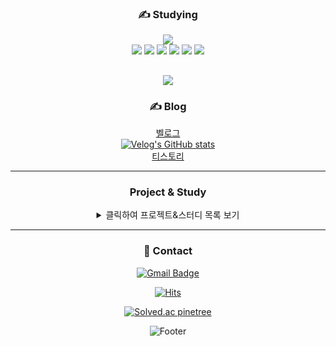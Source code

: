 

<!--
**pinetree2/pinetree2** is a ✨ _special_ ✨ repository because its `README.md` (this file) appears on your GitHub profile.

Here are some ideas to get you started:

- 🔭 I’m currently working on ...
- 🌱 I’m currently learning ...
- 👯 I’m looking to collaborate on ...
- 🤔 I’m looking for help with ...
- 💬 Ask me about ...
- 📫 How to reach me: ...
- 😄 Pronouns: ...
- ⚡ Fun fact: ...

-->

<div align="center">


### ✍️ Studying
<img src="https://github-readme-stats.vercel.app/api/top-langs/?username=pinetree2&layout=compact"><br>
 <img src="https://img.shields.io/badge/Python-3766AB?style=flat-square&logo=Python&logoColor=white"/> 
<img src="https://img.shields.io/badge/Aws-FFB71B?style=flat-square&logo=Amazon Aws&logoColor=white"/>
 <img src="https://img.shields.io/badge/Java-007396?style=flat-square&logo=Java&logoColor=white"/>
 <img src="https://img.shields.io/badge/Terraform-7B42BC?style=flat-square&logo=Terraform&logoColor=white"/>
 <img src="https://img.shields.io/badge/Docker-2496ED?style=flat-square&logo=Docker&logoColor=white"/>
 <img src="https://img.shields.io/badge/Kubernetes-326CE5?style=flat-square&logo=Kubernetes&logoColor=white"/>
 
 
![](./profile-3d-contrib/profile-green-animate.svg)
 ---



 ### ✍️ Blog
 [벨로그](https://velog.io/@pinetree2) <br>
 [![Velog's GitHub stats](https://velog-readme-stats.vercel.app/api?name=pinetree2)](https://velog.io/@pinetree2)<br>
 [티스토리](https://pinetree0308.tistory.com/)

 
 ---



 ### Project & Study

 <details>
  <summary>클릭하여 프로젝트&스터디 목록 보기</summary>

|프로젝트&스터디 제목 및 개요|개발 기간|참여인원 & 자신의 역할|기술스택|주요 개발 내용|비고|
|------|-----|-------|-----|------|---|
| 소켓 통신 프로젝트 | 2022-05-16~2022-06-14 | 5명, 백엔드 (DB관련 코드 작성) | Mysql, Java - 18 | 소켓통신을 기반으로 한 채팅프로그램 개발 | 교내 프로젝트 소켓통신 수업 (Java) (https://www.notion.so/Java-4da313064d544c208c76f190a6630a09?pvs=21)  |
| AWS & Terraform 스터디 + 아키텍처 설계 프로젝트 | 2022-9-01 ~ 2022-10-13 | 9명, 스터디원 | AWS, Terraform | AWS Case Study, 테라폼 강의 수강, AWS 서비스 아키텍처 설계 | [AWS & Terraform 스터디+ 프로젝트](https://www.notion.so/AWS-Terraform-6fdbf6b70a82437090ca69e5b2e10d9c?pvs=21)  |
| JpetStore 역공학  | 2022-11-24 ~ 2022-12-07 | 6명, 백엔드 ( 전체적인 동작 코드) | MyBatis, Java -11 | JpetStore 오픈소스 프로젝트 역공학 | [JpetStore역공학 (Java)](https://www.notion.so/JpetStore-Java-e28994cf3f994e9386d3bdd557c03aca?pvs=21)  |
| CI/CD 스터디 &프로젝트- 아재개그 슬랙봇 개발 | 2022-11-03 ~ 2022-12-29 | 6명, 스터디원  | Python, Docker, K8s, Github registry,Helm, ArgoCD | 간단한슬랙봇 개발후 CI/CD 배포 | [CI/CD 프로젝트](https://www.notion.so/CI-CD-22e06262f0614d298d2c3712e0c32fd0?pvs=21)  |
| CoDEV - 같이개발해요! 어플 개발 | 2023-01-06 ~ | 10명, 백엔드 | Spring Boot, Java - 11, MyBatis | 같이 개발할 사람을 찾는 용도의 어플 개발 | [CoDEV](https://www.notion.so/CoDEV-ec34ec35124e473eb97d2c018f787135?pvs=21)  |
| 클라우드 직무 부트캠프 (1) | 2022-01-08 ~ 2022-02-05 | 5명, 수강자 | aws,python flask, eks,k8s, openstack,Docker, | 클라우드 현직자에게 클라우드 직무관련 과제 제출 | [클라우드 직무 부트캠프 과제 수행(1)](https://www.notion.so/1-344621f3b4044936aafd109d0f3cdc43?pvs=21)  |
| 클라우드 직무 부트캠프 (2) | 2022-12-17~2023-01-21 | 8명, 수강자 | aws,eks,docker,k8s, efk stack,cloudwatch, slack, | 클라우드 현직자에게 클라우드 직무관련 과제 제출 | [클라우드 직무 부트캠프 과제 수행 (2)](https://www.notion.so/2-cc41cb1e55ba475dbf57f39c8eca597c?pvs=21)  |
| 쿠버네티스 인 액션 책 스터디 | 2023-01-18~2023-02-22 | 6명, 스터디원 | kubernetes | 방학기간동안 쿠버네티스 인 액션이라는 책을 주제로 스터디 진행함. 쿠버네티스에 관련된 여러 개념들을 배우며 예제와 간단한 실습을 통해 내용의 일부 익힘. | [쿠버네티스 인 액션 스터디](https://www.notion.so/8b71206555ce43f6a280af23781af30d?pvs=21)  |
| 공공기관의 민간 클라우드 도입 체계의 방향성 제언 | 2023-12-17~ 01-06 | 팀장, 클라우드 인프라 구축,발표자료 제작 | docker,kubernetes,aws | 공공부문의 민간 클라우드 도입에 대한 정부의 발표와 정책들에 대한 자료를 조사하고 그것을 바탕으로 클라우드 네이티브의 필요성과 중요성에 관해 탐구하였다. 본 프로젝트는 공공부문의 클라우드 도입현황과 클라우드 네이티브라는 필요성을 시사하였고, 중심 기술인 컨테이너 서비스 빌드와 배포방법을 실제로 도커와 쿠버네티스를 이용하여 구축하여 탐구를 실행하였다. | [동계 계절학기 캡스톤 - 공공기관의 민간 클라우드 도입 체계의 방향성 제언](https://www.notion.so/4f9828688e43459f8de5e3e13aa561d4?pvs=21)  |
| 90DaysOfDevOps 스터디 | 2023-03-09~ 04-30 | 8명, 스터디원 | devops 와 관한 기초적 과정과 개념을 배움 | Devops 와 관련된 깃헙 리소스를 통해 데브옵스란 무엇이며 어떠한 개념과 기술들이 주로 이루어져 있는지를 파악하며 흐름을 배움 | [90DaysOfDevOps](https://www.notion.so/90DaysOfDevOps-f6f86300de4b486799242a419785194d?pvs=21)  |
| 쿠버네티스 환경에서 대용량 스마트 물류관리 시뮬레이션 개발 - 한이음 | 2023-04-01~2023-11-30(진행중) | 6명,팀장, 백엔드, 클라우드 인프라  | python, aws eks, docker, kubernetes 등 | 이 프로젝트는 오픈소스 물류관리 소프트웨어인 "Warehouse Management System"을 활용하여 다양한 창고물류 입출력 시스템을 해상 물류 컨테이너 시스템에 효과적으로 적용하여 시뮬레이션하는 것을 목표로 한다. 이를 위해 "쿠버네티스" 환경에서 운영하여 대량의 시뮬레이션을 실시할 수 있으며, 이를 통해 빠르고 효율적으로 인프라를 관리하고 컨테이너 물류 시스템을 안정적으로 운영하고자 한다. | [스마트 해상 물류](https://www.notion.so/e7752fc06dc54e30954860a881635151?pvs=21)|
| Terraform for infra | 2023-05-11~진행중 | 10명, 스터디원 | aws,ncp,terraform | • 해당 스터디는 Terraform을 통해 인프라(AWS와 스터디원별로 추가적인 인프라 선정) 2개를 코드로 구축해보는 스터디 ◦ AWS는 고정적으로 가져가되 다른 인프라도 추가적으로 학습해보며 구축 방식 공부◦AWS의 리소스를 다른 인프라에선 어떤 이름의 리소스로 제공하는지까지 공부해 볼 수 있는 기회! (나아가 각 리소스의 차이까지 공부해 볼 수 있음)  ▪ ex. AWS의 EC2는 NCP에선 Server, GCP에선 Compute Engine(GCE), Azure Virtual Machines | [Terraform for infra](https://www.notion.so/Terraform-for-infra-1bcd6e819a8548a4928329a3d706d0f9?pvs=21)  |
| Java 스터디 | 2023-03-10~2023-06-06 | 6명, 스터디장 | java, spring boot | 멋쟁이 사자처럼에서 백엔드 bumblebee 팀의 스터디장을 맡아 스터디를 진행.운영진으로서 자바 관련 스터디를 위한 과제를 출제함, 더불어 과제 풀이를 스터디원들과 함께 진행함 |  |
| HyozaSon | 2023-07-17~2023-08-18 | 6명, 백엔드 파트장 | java, spring boot, ncp, docker, npm, github action | 멋쟁이 사자처럼 해커톤에 참여함. “디지털 사회 격차를 해소할 수 있는 문제” 를 해결 하고자 일상 생활 속에서 대중교통 이용/예매 에 차질을 겪는 사람을 대상으로 하여 “실시간 도움 요청/수락” 서비스를 만들고자 함. 프로젝트 서비스 이름과 관련한 신박한 아이디어를 적극적으로 내어 채택됨. ”실시간”으로 진행하기 위해 WebSocket 을 시도하였으나 구현과정에 차질이 생겨 SSE 프로토콜을 이용하여 구현함. 더불어, 운영환경의 격리와 무중단 배포를 위해 docker 컨테이너와 github action CI을 이용함 CI/CD 프로세스를 완벽히 구현하지 못했지만 도커라이징을 통해 컨테이너를 백그라운드에서 돌려보며 컨테이너 동작 방식에 대해 이해할 수 있었으며 추후 CI/CD 프로세스를 완벽히 이해하고 경험하고 싶은 계기가 됨 배포에 관해 아는 구성원이 없어서 도맡아 하며 정말 어려웠지만, 혼자 익히고 구성원들에게 알려주기 위해 느리지만 정확히 습득할 수 있었음.  | [멋사 아이디어/해커톤](https://www.notion.so/89d95670ccb141a7bcb487183b4bf7e0?pvs=21)  |
| GDG Campus Korea - 왔슈? | 2023-08-28~2023-09-28 | 6명, 팀장, 백엔드 및 인프라|  | 서비스 이름과 관한 아이디어 채택 |  |
| AUSG SAA 스터디 | 2023-09-03~ | 스터디장, 7명 |  |  |  |
 ---

</details>

---

### 💬 Contact
 [![Gmail Badge](https://img.shields.io/badge/Gmail-d14836?style=flat-square&logo=Gmail&logoColor=white&link=mailto:pinetree3966@gmail.com)](mailto:pinetree3966@gmail.com)

[![Hits](https://hits.seeyoufarm.com/api/count/incr/badge.svg?url=https%3A%2F%2Fgithub.com%2Fpinetree2&count_bg=%230040F2&title_bg=%233D5C69&icon=awesomelists.svg&icon_color=%2308E7FF&title=hits&edge_flat=false)](https://hits.seeyoufarm.com)

[![Solved.ac
pinetree](http://mazassumnida.wtf/api/mini/generate_badge?boj=dlgothd3966)](https://solved.ac/dlgothd3966)

![Footer](https://capsule-render.vercel.app/api?type=waving&color=auto&height=200&section=footer)

 
